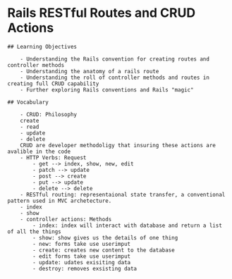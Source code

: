# Rails RESTful Routes and CRUD Actions

    ## Learning Objectives

        - Understanding the Rails convention for creating routes and controller methods
        - Understanding the anatomy of a rails route
        - Understanding the roll of controller methods and routes in creating full CRUD capability
        - Further exploring Rails conventions and Rails "magic"

    ## Vocabulary
        
        - CRUD: Philosophy
        create
        - read
        - update
        - delete
        CRUD are developer methodoligy that insuring these actions are avalible in the code
        - HTTP Verbs: Request
            - get --> index, show, new, edit
            - patch --> update
            - post --> create
            - put --> update
            - delete --> delete
        - RESTful routing: representaional state transfer, a conventional pattern used in MVC archetecture.
        - index
        - show
        - controller actions: Methods
            - index: index will interact with database and return a list of all the things
            - show: show gives us the details of one thing
            - new: forms take use userimput
            - create: creates new content to the database
            - edit forms take use userimput
            - update: udates exisiting data
            - destroy: removes exsisting data